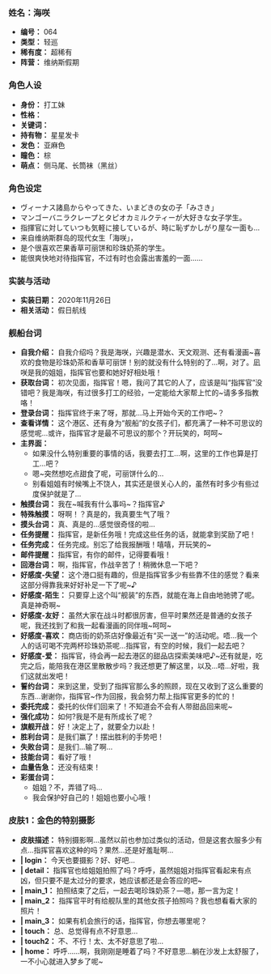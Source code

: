### 姓名：海咲
* **编号：** 064
* **类型：** 轻巡
* **稀有度：** 超稀有
* **阵营：** 维纳斯假期


### 角色人设
* **身份：** 打工妹
* **性格：** 
* **关键词：** 
* **持有物：** 星星发卡
* **发色：** 亚麻色
* **瞳色：** 棕
* **萌点：** 侧马尾、长筒袜（黑丝）


### 角色设定
* ヴィーナス諸島からやってきた、いまどきの女の子「みさき」
* マンゴーバニラクレープとタピオカミルクティーが大好きな女子学生。
* 指揮官に対していつも気軽に接しているが、時に恥ずかしがり屋な一面も…
* 来自维纳斯群岛的现代女生「海咲」，
* 是个很喜欢芒果香草可丽饼和珍珠奶茶的学生。
* 能很爽快地对待指挥官，不过有时也会露出害羞的一面……


### 实装与活动
* **实装日期：** 2020年11月26日
* **相关活动：** 假日航线


### 舰船台词
* **自我介绍：** 自我介绍吗？我是海咲，兴趣是潜水、天文观测、还有看漫画~喜欢的食物是珍珠奶茶和香草可丽饼！别的就没有什么特别的了…啊，对了。凪咲是我的姐姐，指挥官也要和她好好相处哦！
* **获取台词：** 初次见面，指挥官！嗯，我问了其它的人了，应该是叫“指挥官”没错吧？我是海咲，有过很多打工的经验，一定能给大家帮上忙的~请多多指教咯！
* **登录台词：** 指挥官终于来了呀，那就…马上开始今天的工作吧~？
* **查看详情：** 这个港区、还有身为“舰船”的女孩子们，都充满了一种不可思议的感觉呢…或许，指挥官才是最不可思议的那个？开玩笑的，呵呵~
* **主界面：**
  * 如果没什么特别重要的事情的话，我要去打工…啊，这里的工作也算是打工…吧？
  * 嗯~突然想吃点甜食了呢，可丽饼什么的…
  * 别看姐姐有时候嘴上不饶人，其实还是很关心人的，虽然有时多少有些过度保护就是了…
* **触摸台词：** 我在~喊我有什么事吗~？指挥官♪
* **特殊触摸：** 呀啊！？真是的，我真要生气了哦？
* **摸头台词：** 真、真是的…感觉很奇怪的啦…
* **任务提醒：** 指挥官，是新任务哦！完成这些任务的话，就能拿到奖励了吧！
* **任务完成：** 任务完成。别忘了给我报酬哦！嘻嘻，开玩笑的~
* **邮件提醒：** 指挥官，有你的邮件，记得要看哦！
* **回港台词：** 啊，指挥官，作战辛苦了！稍微休息一下吧？
* **好感度-失望：** 这个港口挺有趣的，但是指挥官多少有些靠不住的感觉？看来这部分得靠我来好好补足一下了呢~♪
* **好感度-陌生：** 只要穿上这个叫“舰装”的东西，就能在海上自由地驰骋了呢。真是神奇啊~
* **好感度-友好：** 虽然大家在战斗时都很厉害，但平时果然还是普通的女孩子呢，我还找到了和我一起看漫画的同伴哦~呵呵~
* **好感度-喜欢：** 商店街的奶茶店好像最近有“买一送一”的活动呢。唔…我一个人的话可喝不完两杯珍珠奶茶呢…指挥官，有空的时候，我们一起去吧？
* **好感度-爱：** 指挥官，待会再一起去港区的甜品店探索美味吧♪~还有就是，吃完之后，能陪我在港区里散散步吗？我还想更了解这里，以及…唔…好啦，我们这就出发吧！
* **誓约台词：** 来到这里，受到了指挥官那么多的照顾，现在又收到了这么重要的东西…谢谢你，指挥官~作为回报，我会努力帮上指挥官更多的忙的！
* **委托完成：** 委托的伙伴们回来了！不知道会不会有人带甜品回来呢~
* **强化成功：** 如何?我是不是有所成长了呢？
* **旗舰开战：** 好！决定上了，就要全力以赴！
* **胜利台词：** 是我们赢了！摆出胜利的手势吧！
* **失败台词：** 是我们…输了啊…
* **技能台词：** 看好了哦！
* **血量告急：** 还没有结束！
* **彩蛋台词：**
  * 姐姐？不，弄错了吗…
  * 我会保护好自己的！姐姐也要小心哦！


### 皮肤1：金色的特别摄影
* **皮肤描述：** 特别摄影啊…虽然以前也参加过类似的活动，但是这套衣服多少有点…指挥官喜欢这种的吗？果然…还是好羞耻啊…
* **| login：** 今天也要摄影？好、好吧…
* **| detail：** 指挥官也给姐姐拍照了吗？呼呼，虽然姐姐对指挥官看起来有点凶，但只要不是太过分的要求，她应该都还是会答应的吧~
* **| main_1：** 拍照结束了之后，一起去喝珍珠奶茶？—嗯，那一言为定！
* **| main_2：** 指挥官平时有给舰队里的其他女孩子拍照吗？我也想看看大家的照片！
* **| main_3：** 如果有机会旅行的话，指挥官，你想去哪里呢？
* **| touch：** 总、总觉得有点不好意思…
* **| touch2：** 不、不行！太、太不好意思了啦…
* **| home：** 呼呼……啊，我刚刚是睡着了吗？不好意思…躺在沙发上太舒服了，一不小心就进入梦乡了呢~
